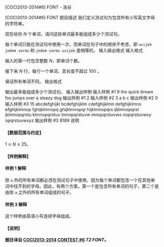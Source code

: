 



[COCI2013-2014#6]  FONT - 洛谷














[COCI2013-2014#6]  FONT
题目描述
我们定义测试句为包含所有小写英文字母的字符串。

现在给你 $N$ 个单词，请问这些单词最多能组成多少个测试句。

每个单词只能在测试句中使用一次，而单词在句子中的顺序不考虑，即 `uvijek jedem sarmu` 和 `jedem sarmu uvijek` 是相等的。
输入输出格式
输入格式

输入的第一行包含整数 $N$，即单词个数。

接下来 $N$ 行，每行一个单词，其长度不超过 $100$ 。

保证所有单词不同。
输出格式

输出最多能组成多少个测试句。
输入输出样例
输入样例 #1
9
the
quick
brown
fox
jumps
over
a
sleazy
dog
输出样例 #1
2
输入样例 #2
3
a
b
c 
输出样例 #2
0
输入样例 #3
15
abcdefghijkl
bcdefghijklm
cdefghijklmn
defghijklmno
efghijklmnop
fghijklmnopq
ghijklmnopqr
hijklmnopqrs
ijklmnopqrst
jklmnopqrstu
klmnopqrstuv
lmnopqrstuvw
mnopqrstuvwx
nopqrstuvwxy
opqrstuvwxyz 
输出样例 #3
8189
说明
#### 【数据范围与约定】
$1\le N\le 25$。
#### 【样例解释】

#### 样例 1 解释

除 `a` 外的所有单词都必须在测试句子中使用，因为每个单词都包含一个在其他单词中找不到的字母。因此，有两个方案。第一个是包含所有单词的句子，第二个是由除 `a` 之外的所有单词组成的句子。

#### 样例 3 解释
这个样例由英语小写连续字母组成。

#### 【说明】

**题目译自 [COCI2013-2014](https://hsin.hr/coci/archive/2013_2014/) [CONTEST #6](https://hsin.hr/coci/archive/2013_2014/contest6_tasks.pdf) _T2  FONT。_**






